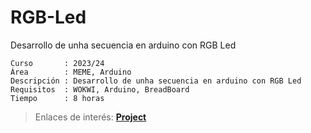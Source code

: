 # RGB-Led
Desarrollo de unha secuencia en arduino con RGB Led

```
Curso       : 2023/24
Área        : MEME, Arduino
Descripción : Desarrollo de unha secuencia en arduino con RGB Led
Requisitos  : WOKWI, Arduino, BreadBoard
Tiempo      : 8 horas
```
  > Enlaces de interés: [**Project**](https://wokwi.com/projects/390518841931996161](https://wokwi.com/projects/390164966648589313)https://wokwi.com/projects/390164966648589313)
